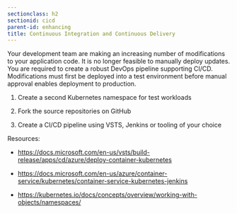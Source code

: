 ```yaml
---
sectionclass: h2
sectionid: cicd
parent-id: enhancing
title: Continuous Integration and Continuous Delivery
---
```



Your development team are making an increasing number of modifications to your
application code. It is no longer feasible to manually deploy updates. You are
required to create a robust DevOps pipeline supporting CI/CD. Modifications must
first be deployed into a test environment before manual approval enables
deployment to production.

1.  Create a second Kubernetes namespace for test workloads

2.  Fork the source repositories on GitHub


3.  Create a CI/CD pipeline using VSTS, Jenkins or tooling of your choice

Resources:

-   <https://docs.microsoft.com/en-us/vsts/build-release/apps/cd/azure/deploy-container-kubernetes>

-   <https://docs.microsoft.com/en-us/azure/container-service/kubernetes/container-service-kubernetes-jenkins>

-   <https://kubernetes.io/docs/concepts/overview/working-with-objects/namespaces/>